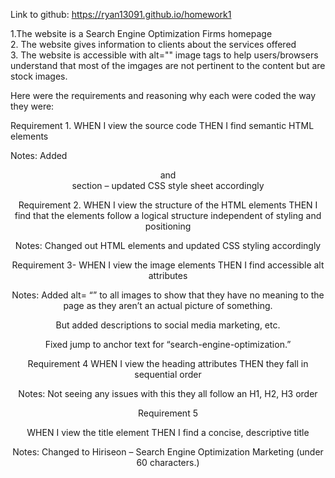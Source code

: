 Link to github: https://ryan13091.github.io/homework1


1.The website is a Search Engine Optimization Firms homepage
<br>
2. The website gives information to clients about the services offered
<br>
3. The website is accessible with alt="" image tags to help users/browsers understand that most of the imgages are not pertinent to the content but are stock images.

Here were the requirements and reasoning why each were coded the way they were:

Requirement 1.
WHEN I view the source code
THEN I find semantic HTML elements


Notes: Added <header> <footer> <article> and <nav> section – updated CSS style sheet accordingly


Requirement 2. 
WHEN I view the structure of the HTML elements
THEN I find that the elements follow a logical structure independent of styling and positioning

Notes: Changed out HTML elements and updated CSS styling accordingly

Requirement 3- 
WHEN I view the image elements
THEN I find accessible alt attributes

Notes: Added alt= “” to all images to show that they have no meaning to the page as they aren’t an actual picture of something. 

But added descriptions to social media marketing, etc.

Fixed jump to anchor text for “search-engine-optimization.”


Requirement 4
WHEN I view the heading attributes
THEN they fall in sequential order

Notes: Not seeing any issues with this they all follow an H1, H2, H3 order


Requirement 5

WHEN I view the title element
THEN I find a concise, descriptive title

Notes: Changed to Hiriseon – Search Engine Optimization Marketing (under 60 characters.)

